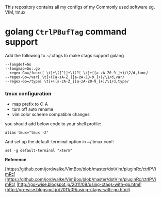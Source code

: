 This repository contains all my configs of my Commonly used software
eg. VIM, tmux.

# golang `CtrlPBufTag` command support

Add the following to ~/.ctags to make ctags support golang

```shell
--langdef=Go
--langmap=Go:.go
--regex-Go=/func([ \t]+\([^)]+\))?[ \t]+([a-zA-Z0-9_]+)/\2/d,func/
--regex-Go=/var[ \t]+([a-zA-Z_][a-zA-Z0-9_]+)/\1/d,var/
--regex-Go=/type[ \t]+([a-zA-Z_][a-zA-Z0-9_]+)/\1/d,type/
```

### tmux configuration

* map prefix to C-A
* turn off auto rename
* vim color scheme compatible changes

you should add below code to your shell profile:

```shell
alias tmux="tmux -2"
```

And set up the default-terminal option in ~/.tmux.conf:
```shell
set -g default-terminal "xterm"

```

**Reference**

[https://github.com/jordwalke/VimBox/blob/master/dotVim/pluginRc/ctrlPVimRc](https://github.com/jordwalke/VimBox/blob/master/dotVim/pluginRc/ctrlPVimRc) 
[http://go-wise.blogspot.jp/2011/09/using-ctags-with-go.html](http://go-wise.blogspot.jp/2011/09/using-ctags-with-go.html) 
